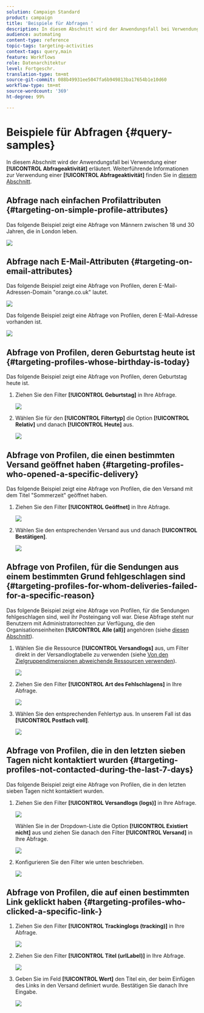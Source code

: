 ```yaml
---
solution: Campaign Standard
product: campaign
title: 'Beispiele für Abfragen '
description: In diesem Abschnitt wird der Anwendungsfall bei Verwendung einer Abfrageaktivität erläutert.
audience: automating
content-type: reference
topic-tags: targeting-activities
context-tags: query,main
feature: Workflows
role: Datenarchitektur
level: Fortgeschr.
translation-type: tm+mt
source-git-commit: 088b49931ee5047fa6b949813ba17654b1e10d60
workflow-type: tm+mt
source-wordcount: '369'
ht-degree: 99%

---
```



# Beispiele für Abfragen      {#query-samples}

In diesem Abschnitt wird der Anwendungsfall bei Verwendung einer **[!UICONTROL Abfrageaktivität]** erläutert. Weiterführende Informationen zur Verwendung einer **[!UICONTROL Abfrageaktivität]** finden Sie in [diesem Abschnitt](../../automating/using/query.md).

## Abfrage nach einfachen Profilattributen {#targeting-on-simple-profile-attributes}

Das folgende Beispiel zeigt eine Abfrage von Männern zwischen 18 und 30 Jahren, die in London leben.

![](assets/query_sample_1.png)

## Abfrage nach E-Mail-Attributen       {#targeting-on-email-attributes}

Das folgende Beispiel zeigt eine Abfrage von Profilen, deren E-Mail-Adressen-Domain &quot;orange.co.uk&quot; lautet.

![](assets/query_sample_emaildomain.png)

Das folgende Beispiel zeigt eine Abfrage von Profilen, deren E-Mail-Adresse vorhanden ist.

![](assets/query_sample_emailnotempty.png)

## Abfrage von Profilen, deren Geburtstag heute ist       {#targeting-profiles-whose-birthday-is-today}

Das folgende Beispiel zeigt eine Abfrage von Profilen, deren Geburtstag heute ist.

1. Ziehen Sie den Filter **[!UICONTROL Geburtstag]** in Ihre Abfrage.

   ![](assets/query_sample_birthday.png)

1. Wählen Sie für den **[!UICONTROL Filtertyp]** die Option **[!UICONTROL Relativ]** und danach **[!UICONTROL Heute]** aus.

   ![](assets/query_sample_birthday2.png)

## Abfrage von Profilen, die einen bestimmten Versand geöffnet haben {#targeting-profiles-who-opened-a-specific-delivery}

Das folgende Beispiel zeigt eine Abfrage von Profilen, die den Versand mit dem Titel &quot;Sommerzeit&quot; geöffnet haben.

1. Ziehen Sie den Filter **[!UICONTROL Geöffnet]** in Ihre Abfrage.

   ![](assets/query_sample_opened.png)

1. Wählen Sie den entsprechenden Versand aus und danach **[!UICONTROL Bestätigen]**.

   ![](assets/query_sample_opened2.png)

## Abfrage von Profilen, für die Sendungen aus einem bestimmten Grund fehlgeschlagen sind {#targeting-profiles-for-whom-deliveries-failed-for-a-specific-reason}

Das folgende Beispiel zeigt eine Abfrage von Profilen, für die Sendungen fehlgeschlagen sind, weil ihr Posteingang voll war. Diese Abfrage steht nur Benutzern mit Administratorrechten zur Verfügung, die den Organisationseinheiten **[!UICONTROL Alle (all)]** angehören (siehe [diesen Abschnitt](../../administration/using/organizational-units.md)).

1. Wählen Sie die Ressource **[!UICONTROL Versandlogs]** aus, um Filter direkt in der Versandlogtabelle zu verwenden (siehe [Von den Zielgruppendimensionen abweichende Ressourcen verwenden](../../automating/using/using-resources-different-from-targeting-dimensions.md)).

   ![](assets/query_sample_failure1.png)

1. Ziehen Sie den Filter **[!UICONTROL Art des Fehlschlagens]** in Ihre Abfrage.

   ![](assets/query_sample_failure2.png)

1. Wählen Sie den entsprechenden Fehlertyp aus. In unserem Fall ist das **[!UICONTROL Postfach voll]**.

   ![](assets/query_sample_failure3.png)

## Abfrage von Profilen, die in den letzten sieben Tagen nicht kontaktiert wurden {#targeting-profiles-not-contacted-during-the-last-7-days}

Das folgende Beispiel zeigt eine Abfrage von Profilen, die in den letzten sieben Tagen nicht kontaktiert wurden.

1. Ziehen Sie den Filter **[!UICONTROL Versandlogs (logs)]** in Ihre Abfrage.

   ![](assets/query_sample_7days.png)

   Wählen Sie in der Dropdown-Liste die Option **[!UICONTROL Existiert nicht]** aus und ziehen Sie danach den Filter **[!UICONTROL Versand]** in Ihre Abfrage.

   ![](assets/query_sample_7days1.png)

1. Konfigurieren Sie den Filter wie unten beschrieben.

   ![](assets/query_sample_7days2.png)

## Abfrage von Profilen, die auf einen bestimmten Link geklickt haben       {#targeting-profiles-who-clicked-a-specific-link-}

1. Ziehen Sie den Filter **[!UICONTROL Trackinglogs (tracking)]** in Ihre Abfrage.

   ![](assets/query_sample_trackinglogs.png)

1. Ziehen Sie den Filter **[!UICONTROL Titel (urlLabel)]** in Ihre Abfrage.

   ![](assets/query_sample_trackinglogs2.png)

1. Geben Sie im Feld **[!UICONTROL Wert]** den Titel ein, der beim Einfügen des Links in den Versand definiert wurde. Bestätigen Sie danach Ihre Eingabe.

   ![](assets/query_sample_trackinglogs3.png)
